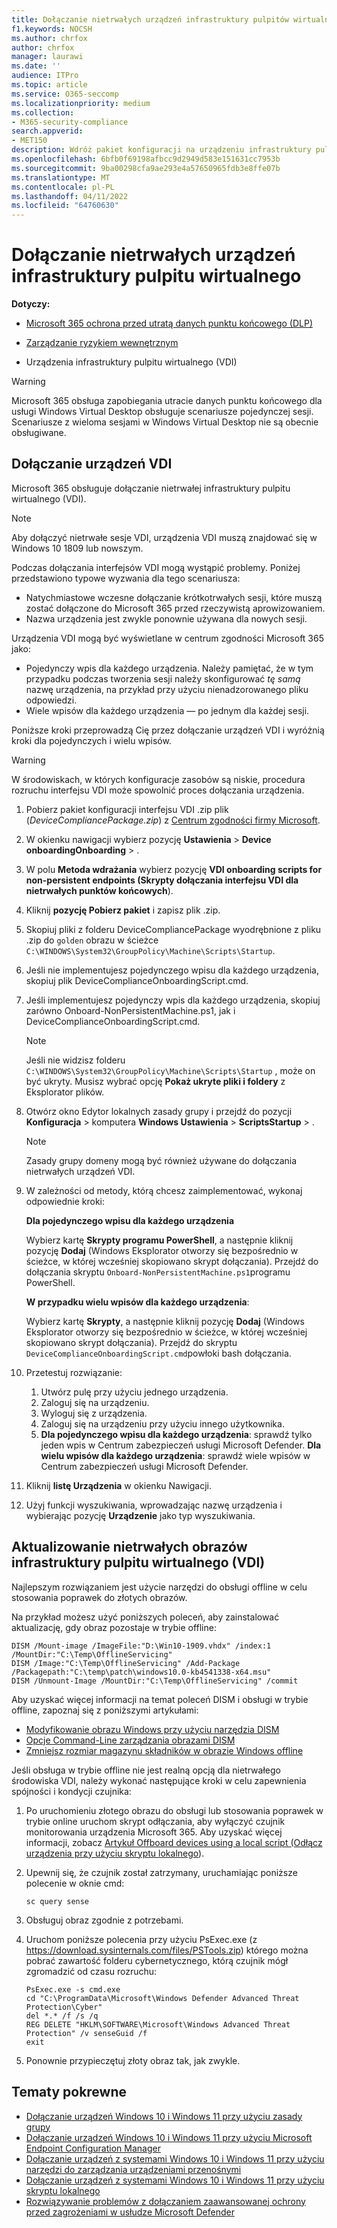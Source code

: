 ```yaml
---
title: Dołączanie nietrwałych urządzeń infrastruktury pulpitów wirtualnych (VDI)
f1.keywords: NOCSH
ms.author: chrfox
author: chrfox
manager: laurawi
ms.date: ''
audience: ITPro
ms.topic: article
ms.service: O365-seccomp
ms.localizationpriority: medium
ms.collection:
- M365-security-compliance
search.appverid:
- MET150
description: Wdróż pakiet konfiguracji na urządzeniu infrastruktury pulpitu wirtualnego (VDI), aby był dołączany do usługi zapobiegania utracie danych punktu końcowego Microsoft 365.
ms.openlocfilehash: 6bfb0f69198afbcc9d2949d583e151631cc7953b
ms.sourcegitcommit: 9ba00298cfa9ae293e4a57650965fdb3e8ffe07b
ms.translationtype: MT
ms.contentlocale: pl-PL
ms.lasthandoff: 04/11/2022
ms.locfileid: "64760630"
---
```

# <a name="onboard-non-persistent-virtual-desktop-infrastructure-devices"></a>Dołączanie nietrwałych urządzeń infrastruktury pulpitu wirtualnego

**Dotyczy:**

- [Microsoft 365 ochrona przed utratą danych punktu końcowego (DLP)](./endpoint-dlp-learn-about.md)
- [Zarządzanie ryzykiem wewnętrznym](insider-risk-management.md#learn-about-insider-risk-management-in-microsoft-365)

- Urządzenia infrastruktury pulpitu wirtualnego (VDI)

> [!WARNING]
> Microsoft 365 obsługa zapobiegania utracie danych punktu końcowego dla usługi Windows Virtual Desktop obsługuje scenariusze pojedynczej sesji. Scenariusze z wieloma sesjami w Windows Virtual Desktop nie są obecnie obsługiwane.

## <a name="onboard-vdi-devices"></a>Dołączanie urządzeń VDI

Microsoft 365 obsługuje dołączanie nietrwałej infrastruktury pulpitu wirtualnego (VDI).

> [!NOTE]
> Aby dołączyć nietrwałe sesje VDI, urządzenia VDI muszą znajdować się w Windows 10 1809 lub nowszym.

Podczas dołączania interfejsów VDI mogą wystąpić problemy. Poniżej przedstawiono typowe wyzwania dla tego scenariusza:

- Natychmiastowe wczesne dołączanie krótkotrwałych sesji, które muszą zostać dołączone do Microsoft 365 przed rzeczywistą aprowizowaniem.
- Nazwa urządzenia jest zwykle ponownie używana dla nowych sesji.

Urządzenia VDI mogą być wyświetlane w centrum zgodności Microsoft 365 jako:

- Pojedynczy wpis dla każdego urządzenia.
Należy pamiętać, że w tym przypadku podczas tworzenia sesji należy skonfigurować *tę samą* nazwę urządzenia, na przykład przy użyciu nienadzorowanego pliku odpowiedzi.
- Wiele wpisów dla każdego urządzenia — po jednym dla każdej sesji.

Poniższe kroki przeprowadzą Cię przez dołączanie urządzeń VDI i wyróżnią kroki dla pojedynczych i wielu wpisów.

> [!WARNING]
> W środowiskach, w których konfiguracje zasobów są niskie, procedura rozruchu interfejsu VDI może spowolnić proces dołączania urządzenia.

1. Pobierz pakiet konfiguracji interfejsu VDI .zip plik (*DeviceCompliancePackage.zip*) z [Centrum zgodności firmy Microsoft](https://compliance.microsoft.com).

2. W okienku nawigacji wybierz pozycję **Ustawienia** >  **Device onboardingOnboarding** > .

3. W polu **Metoda wdrażania** wybierz pozycję **VDI onboarding scripts for non-persistent endpoints (Skrypty dołączania interfejsu VDI dla nietrwałych punktów końcowych**).

4. Kliknij **pozycję Pobierz pakiet** i zapisz plik .zip.

5. Skopiuj pliki z folderu DeviceCompliancePackage wyodrębnione z pliku .zip do `golden` obrazu w ścieżce `C:\WINDOWS\System32\GroupPolicy\Machine\Scripts\Startup`.

6. Jeśli nie implementujesz pojedynczego wpisu dla każdego urządzenia, skopiuj plik DeviceComplianceOnboardingScript.cmd.

7. Jeśli implementujesz pojedynczy wpis dla każdego urządzenia, skopiuj zarówno Onboard-NonPersistentMachine.ps1, jak i DeviceComplianceOnboardingScript.cmd.

    > [!NOTE]
    > Jeśli nie widzisz folderu `C:\WINDOWS\System32\GroupPolicy\Machine\Scripts\Startup` , może on być ukryty. Musisz wybrać opcję **Pokaż ukryte pliki i foldery** z Eksplorator plików.

8. Otwórz okno Edytor lokalnych zasady grupy i przejdź do pozycji **Konfiguracja** >  komputera **Windows Ustawienia** >  **ScriptsStartup** > .

   > [!NOTE]
   > Zasady grupy domeny mogą być również używane do dołączania nietrwałych urządzeń VDI.

9. W zależności od metody, którą chcesz zaimplementować, wykonaj odpowiednie kroki:

   **Dla pojedynczego wpisu dla każdego urządzenia**

   Wybierz kartę **Skrypty programu PowerShell**, a następnie kliknij pozycję **Dodaj** (Windows Eksplorator otworzy się bezpośrednio w ścieżce, w której wcześniej skopiowano skrypt dołączania). Przejdź do dołączania skryptu `Onboard-NonPersistentMachine.ps1`programu PowerShell.

   **W przypadku wielu wpisów dla każdego urządzenia**:

   Wybierz kartę **Skrypty**, a następnie kliknij pozycję **Dodaj** (Windows Eksplorator otworzy się bezpośrednio w ścieżce, w której wcześniej skopiowano skrypt dołączania). Przejdź do skryptu `DeviceComplianceOnboardingScript.cmd`powłoki bash dołączania.

10. Przetestuj rozwiązanie:
    1. Utwórz pulę przy użyciu jednego urządzenia.
    1. Zaloguj się na urządzeniu.
    1. Wyloguj się z urządzenia.
    1. Zaloguj się na urządzeniu przy użyciu innego użytkownika.
    1. **Dla pojedynczego wpisu dla każdego urządzenia**: sprawdź tylko jeden wpis w Centrum zabezpieczeń usługi Microsoft Defender.
       **Dla wielu wpisów dla każdego urządzenia**: sprawdź wiele wpisów w Centrum zabezpieczeń usługi Microsoft Defender.

11. Kliknij **listę Urządzenia** w okienku Nawigacji.

12. Użyj funkcji wyszukiwania, wprowadzając nazwę urządzenia i wybierając pozycję **Urządzenie** jako typ wyszukiwania.

## <a name="updating-non-persistent-virtual-desktop-infrastructure-vdi-images"></a>Aktualizowanie nietrwałych obrazów infrastruktury pulpitu wirtualnego (VDI)

Najlepszym rozwiązaniem jest użycie narzędzi do obsługi offline w celu stosowania poprawek do złotych obrazów.

Na przykład możesz użyć poniższych poleceń, aby zainstalować aktualizację, gdy obraz pozostaje w trybie offline:

```DOS
DISM /Mount-image /ImageFile:"D:\Win10-1909.vhdx" /index:1 /MountDir:"C:\Temp\OfflineServicing"
DISM /Image:"C:\Temp\OfflineServicing" /Add-Package /Packagepath:"C:\temp\patch\windows10.0-kb4541338-x64.msu"
DISM /Unmount-Image /MountDir:"C:\Temp\OfflineServicing" /commit
```

Aby uzyskać więcej informacji na temat poleceń DISM i obsługi w trybie offline, zapoznaj się z poniższymi artykułami:

- [Modyfikowanie obrazu Windows przy użyciu narzędzia DISM](/windows-hardware/manufacture/desktop/mount-and-modify-a-windows-image-using-dism)
- [Opcje Command-Line zarządzania obrazami DISM](/windows-hardware/manufacture/desktop/dism-image-management-command-line-options-s14)
- [Zmniejsz rozmiar magazynu składników w obrazie Windows offline](/windows-hardware/manufacture/desktop/reduce-the-size-of-the-component-store-in-an-offline-windows-image)

Jeśli obsługa w trybie offline nie jest realną opcją dla nietrwałego środowiska VDI, należy wykonać następujące kroki w celu zapewnienia spójności i kondycji czujnika:

1. Po uruchomieniu złotego obrazu do obsługi lub stosowania poprawek w trybie online uruchom skrypt odłączania, aby wyłączyć czujnik monitorowania urządzenia Microsoft 365. Aby uzyskać więcej informacji, zobacz [Artykuł Offboard devices using a local script (Odłącz urządzenia przy użyciu skryptu lokalnego](device-onboarding-script.md#offboard-devices-using-a-local-script)).

2. Upewnij się, że czujnik został zatrzymany, uruchamiając poniższe polecenie w oknie cmd:

   ```DOS
   sc query sense
   ```

3. Obsługuj obraz zgodnie z potrzebami.

4. Uruchom poniższe polecenia przy użyciu PsExec.exe (z https://download.sysinternals.com/files/PSTools.zip) którego można pobrać zawartość folderu cybernetycznego, którą czujnik mógł zgromadzić od czasu rozruchu:

    ```DOS
    PsExec.exe -s cmd.exe
    cd "C:\ProgramData\Microsoft\Windows Defender Advanced Threat Protection\Cyber"
    del *.* /f /s /q
    REG DELETE "HKLM\SOFTWARE\Microsoft\Windows Advanced Threat Protection" /v senseGuid /f
    exit
    ```

5. Ponownie przypieczętuj złoty obraz tak, jak zwykle.

## <a name="related-topics"></a>Tematy pokrewne

- [Dołączanie urządzeń Windows 10 i Windows 11 przy użyciu zasady grupy](device-onboarding-gp.md)
- [Dołączanie urządzeń Windows 10 i Windows 11 przy użyciu Microsoft Endpoint Configuration Manager](device-onboarding-sccm.md)
- [Dołączanie urządzeń z systemami Windows 10 i Windows 11 przy użyciu narzędzi do zarządzania urządzeniami przenośnymi](device-onboarding-mdm.md)
- [Dołączanie urządzeń z systemami Windows 10 i Windows 11 przy użyciu skryptu lokalnego](device-onboarding-script.md)
- [Rozwiązywanie problemów z dołączaniem zaawansowanej ochrony przed zagrożeniami w usłudze Microsoft Defender](/windows/security/threat-protection/microsoft-defender-atp/troubleshoot-onboarding)
